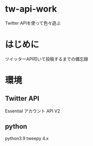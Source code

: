 # tw-api-work
Twitter APIを使って色々遊ぶ

# はじめに
ツイッターAPI叩いて投稿するまでの備忘録

# 環境
## Twitter API
Essential アカウント
API V2

## python
python3.9
tweepy 4.x

